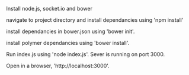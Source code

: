 Install node.js, socket.io and bower

navigate to project directory and install dependancies using 'npm install'

install dependancies in bower.json using 'bower init'.

install polymer dependancies using 'bower install'.

Run index.js using 'node index.js'. Sever is running on port 3000.

Open in a browser, 'http://localhost:3000'.